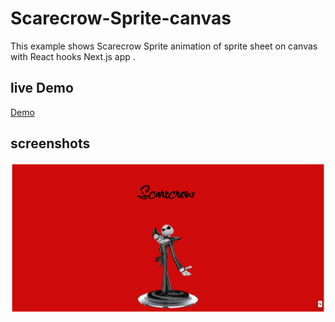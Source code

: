 # Scarecrow-Sprite-canvas

This example shows Scarecrow Sprite animation of sprite sheet on canvas with React hooks Next.js app .

## live Demo

[Demo](https://codesandbox.io/s/scarecrow-sprite-canvas-5xdylq?file=/README.md)

## screenshots

![Scarecrow](./screenshots/screencapture.png)
